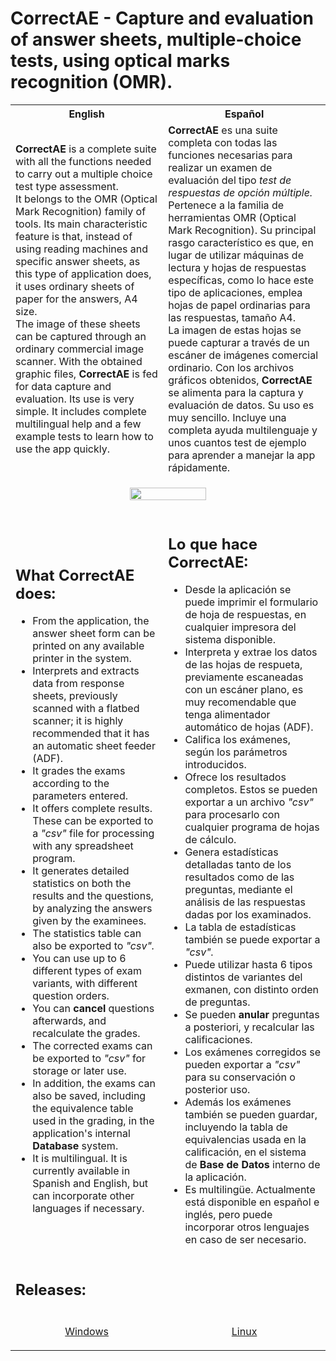 # CorrectAE - Capture and evaluation of answer sheets, multiple-choice tests, using optical marks recognition (OMR).
<table>
  <tr>
    <th>English</th>
    <th>Español</th>
  </tr>
  <tr>
    <td>
      <strong>CorrectAE</strong> is a complete suite with all the functions needed to carry out a multiple choice test type assessment.<br/>
      It belongs to the OMR (Optical Mark Recognition) family of tools. Its main characteristic feature is that, instead of using reading machines and specific answer sheets, as this type of application does, it uses          ordinary sheets of paper for the answers, A4 size. <br/>
      The image of these sheets can be captured through an ordinary commercial image scanner. With the obtained graphic files,
      <strong>CorrectAE</strong> is fed for data capture and evaluation.
      Its use is very simple. It includes complete multilingual help and a few example tests to learn how to use the app quickly.
    </td>
    <td>
      <strong>CorrectAE</strong> es una suite completa con todas las funciones necesarias para realizar un examen de evaluación del tipo <em>test de respuestas de opción múltiple.</em><br/>
      Pertenece a la familia de herramientas OMR (Optical Mark Recognition). Su principal rasgo característico es que, en lugar de utilizar 
      máquinas de lectura y hojas de respuestas específicas, como lo hace este tipo de aplicaciones, emplea hojas de papel ordinarias para las respuestas, tamaño A4.<br/>
      La imagen de estas hojas se puede capturar a través de un escáner de imágenes comercial ordinario. Con los archivos gráficos obtenidos,
      <strong>CorrectAE</strong> se alimenta para la captura y evaluación de datos.
      Su uso es muy sencillo. Incluye una completa ayuda multilenguaje y unos cuantos test de ejemplo para aprender a manejar la app rápidamente.
    </td>
  </tr>
  <tr>
    <td colspan="2">
      <p align="center">
        <img width="50%" src="https://github.com/user-attachments/assets/9c43a8e9-d2e9-4448-98d1-3d3d5aa0161f">  
      </p>
    </td>
  </tr>
  <tr>
    <td>
      <h2>What <strong>CorrectAE</strong> does:</h2>
      <p>
        <ul>
          <li>From the application, the answer sheet form can be printed on any available printer in the system.</li>
          <li>Interprets and extracts data from response sheets, previously scanned with a flatbed scanner; it is highly recommended that it has an automatic sheet feeder (ADF).</li>
          <li>It grades the exams according to the parameters entered.</li>
          <li>It offers complete results. These can be exported to a <em>"csv"</em> file for processing with any spreadsheet program.</li>
          <li>It generates detailed statistics on both the results and the questions, by analyzing the answers given by the examinees.</li>
          <li>The statistics table can also be exported to <em>"csv".</em></li>
          <li>You can use up to 6 different types of exam variants, with different question orders.</li>
          <li>You can <strong>cancel</strong> questions afterwards, and recalculate the grades.</li>
          <li>The corrected exams can be exported to <em>"csv"</em> for storage or later use.</li>
          <li>In addition, the exams can also be saved, including the equivalence table used in the grading, in the application's internal <strong>Database</strong> system.</li>
          <li>It is multilingual. It is currently available in Spanish and English, but can incorporate other languages ​​if necessary.</li>
        </ul>
      </p>
    </td>
    <td>
      <h2>Lo que hace <strong>CorrectAE:</strong></h2>
      <p>
        <ul>
          <li>Desde la aplicación se puede imprimir el formulario de hoja de respuestas, en cualquier impresora del sistema disponible.</li>
          <li>Interpreta y extrae los datos de las hojas de respueta, previamente escaneadas con un escáner plano, es muy recomendable que tenga alimentador automático de hojas (ADF).</li>
          <li>Califica los exámenes, según los parámetros introducidos.</li>
          <li>Ofrece los resultados completos. Estos se pueden exportar a un archivo <em>"csv"</em> para procesarlo con cualquier programa de hojas de cálculo.</li>
          <li>Genera estadísticas detalladas tanto de los resultados como de las preguntas, mediante el análisis de las respuestas dadas por los examinados.</li>
          <li>La tabla de estadísticas también se puede exportar a <em>"csv".</em></li>
          <li>Puede utilizar hasta 6 tipos distintos de variantes del exmanen, con distinto orden de preguntas.</li>
          <li>Se pueden <strong>anular</strong> preguntas a posteriori, y recalcular las calificaciones.</li>
          <li>Los exámenes corregidos se pueden exportar a <em>"csv"</em> para su conservación o posterior uso.</li>
          <li>Además los exámenes también se pueden guardar, incluyendo la tabla de equivalencias usada en la calificación, en el sistema de <strong>Base de Datos</strong> interno de la aplicación.</li>
          <li>Es multilingüe. Actualmente está disponible en español e inglés, pero puede incorporar otros lenguajes en caso de ser necesario.</li>
        </ul>
      </p>
    </td>
  </tr>
  <tr>
    <td colspan="2">
      <h2>Releases:</h2>
    </td>
  </tr>
  <tr>
    <td>
      <p align="center">
        <a href="https://github.com/Jes-Us-In/correctAE/releases/tag/v_1.7.11_windows_x64">Windows</a>
      </p>
    </td>
    <td>
      <p align="center">
        <a href="https://github.com/Jes-Us-In/correctAE/releases/tag/v1.7.11_Linux">Linux</a>
      </p>
    </td>
  </tr>
</table>
